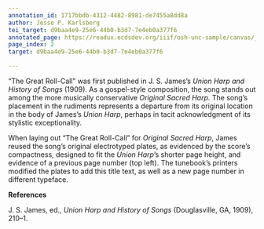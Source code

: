 ```yaml
---
annotation_id: 1717bbdb-4312-4482-8981-de7455a8dd8a
author: Jesse P. Karlsberg
tei_target: d9baa4e9-25e6-44b0-b3d7-7e4eb0a377f6
annotated_page: https://readux.ecdsdev.org/iiif/osh-unc-sample/canvas/_osh-3.jpg
page_index: 2
target: d9baa4e9-25e6-44b0-b3d7-7e4eb0a377f6

---
```

<p>&ldquo;The Great Roll-Call&rdquo; was first published in J. S. James&rsquo;s <em>Union Harp and History of Songs</em> (1909). As a gospel-style composition, the song stands out among the more musically conservative <em>Original Sacred Harp</em>. The song&rsquo;s placement in the rudiments represents a departure from its original location in the body of James&rsquo;s <em>Union Harp</em>, perhaps in tacit acknowledgment of its stylistic exceptionality.</p>
<p>When laying out &ldquo;The Great Roll-Call&rdquo; for <em>Original Sacred Harp</em>, James reused the song&rsquo;s original electrotyped plates, as evidenced by the score&rsquo;s compactness, designed to fit the <em>Union Harp</em>&rsquo;s shorter page height, and evidence of a previous page number (top left). The tunebook&rsquo;s printers modified the plates to add this title text, as well as a new page number in different typeface.</p>
<p><strong>References</strong></p>
<p>J. S. James, ed., <em>Union Harp and History of Songs</em> (Douglasville, GA, 1909), 210&ndash;1.</p>